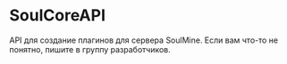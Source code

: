 # SoulCoreAPI
API для создание плагинов для сервера SoulMine.
Если вам что-то не понятно, пишите в группу разработчиков.
